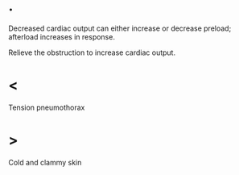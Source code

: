 # .

Decreased cardiac output can either increase or decrease preload; afterload increases in response.

Relieve the obstruction to increase cardiac output.

# <

Tension pneumothorax

# >

Cold and clammy skin
